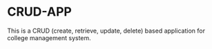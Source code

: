 # CRUD-APP
This is a CRUD (create, retrieve, update, delete) based application for college management system.
